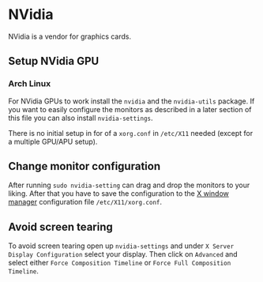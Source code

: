 # NVidia

NVidia is a vendor for graphics cards.

## Setup NVidia GPU

### Arch Linux

For NVidia GPUs to work install the `nvidia` and the `nvidia-utils` package.
If you want to easily configure the monitors as described in a later section of
this file you can also install `nvidia-settings`.

There is no initial setup in for of a `xorg.conf` in `/etc/X11` needed
(except for a multiple GPU/APU setup).

## Change monitor configuration

After running `sudo nvidia-setting` can drag and drop the monitors to your
liking.
After that you have to save the configuration to the
[X window manager](./x_window_system.md) configuration file
`/etc/X11/xorg.conf`.

## Avoid screen tearing

To avoid screen tearing open up `nvidia-settings` and under
`X Server Display Configuration` select your display.
Then click on `Advanced` and select either `Force Composition Timeline` or
`Force Full Composition Timeline`.
